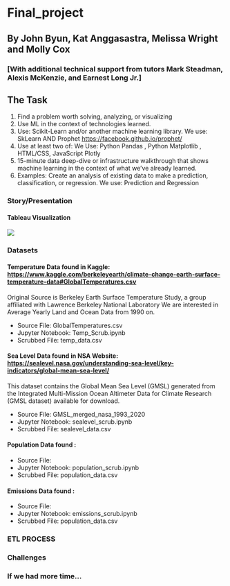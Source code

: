 # Final_project

## By John Byun, Kat Anggasastra, Melissa Wright and Molly Cox
### [With additional technical support from tutors Mark Steadman,  Alexis McKenzie, and Earnest Long Jr.]
## The Task
1. Find a problem worth solving, analyzing, or visualizing
2. Use ML in the context of technologies learned.
3. Use: Scikit-Learn and/or another machine learning library. We use: SkLearn AND Prophet  https://facebook.github.io/prophet/
4. Use at least two of: We Use:  Python Pandas , Python Matplotlib , HTML/CSS, JavaScript Plotly
5. 15-minute data deep-dive or infrastructure walkthrough that shows machine learning in the context of what we’ve already learned.
6. Examples: Create an analysis of existing data to make a prediction, classification, or regression. We use: Prediction and Regression

### Story/Presentation



#### Tableau Visualization

<div class='tableauPlaceholder' id='viz1588733902471' style='position: relative'><noscript><a href='#'><img alt=' ' src='https:&#47;&#47;public.tableau.com&#47;static&#47;images&#47;Se&#47;Sealevel_vs_Temp&#47;SeaLevel_1&#47;1_rss.png' style='border: none' /></a></noscript><object class='tableauViz'  style='display:none;'><param name='host_url' value='https%3A%2F%2Fpublic.tableau.com%2F' /> <param name='embed_code_version' value='3' /> <param name='site_root' value='' /><param name='name' value='Sealevel_vs_Temp&#47;SeaLevel_1' /><param name='tabs' value='yes' /><param name='toolbar' value='yes' /><param name='static_image' value='https:&#47;&#47;public.tableau.com&#47;static&#47;images&#47;Se&#47;Sealevel_vs_Temp&#47;SeaLevel_1&#47;1.png' /> <param name='animate_transition' value='yes' /><param name='display_static_image' value='yes' /><param name='display_spinner' value='yes' /><param name='display_overlay' value='yes' /><param name='display_count' value='yes' /></object></div>                



### Datasets

#### Temperature Data found in Kaggle:  https://www.kaggle.com/berkeleyearth/climate-change-earth-surface-temperature-data#GlobalTemperatures.csv
Original Source is Berkeley Earth Surface Temperature Study, a group affiliated with Lawrence Berkeley National Laboratory
We are interested in Average Yearly Land and Ocean Data from 1990 on.
* Source File:        GlobalTemperatures.csv
* Jupyter Notebook:   Temp_Scrub.ipynb
* Scrubbed File:      temp_data.csv

#### Sea Level Data found in NSA Website: https://sealevel.nasa.gov/understanding-sea-level/key-indicators/global-mean-sea-level/
This dataset contains the Global Mean Sea Level (GMSL) generated from the Integrated Multi-Mission Ocean Altimeter Data for Climate Research (GMSL dataset) available for download. 
* Source File: GMSL_merged_nasa_1993_2020
* Jupyter Notebook:   sealevel_scrub.ipynb
* Scrubbed File:      sealevel_data.csv


#### Population Data found :


* Source File:        
* Jupyter Notebook:   population_scrub.ipynb
* Scrubbed File:      population_data.csv

#### Emissions Data found :

* Source File:        
* Jupyter Notebook:   emissions_scrub.ipynb
* Scrubbed File:      population_data.csv


### ETL PROCESS 



 ### Challenges



 ### If we had more time...
